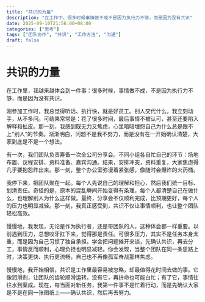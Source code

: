 ```yaml
---
title: "共识的力量"
description: "在工作中，很多时候事情做不成不是因为执行力不够，而是因为没有共识"
date: 2025-09-10T21:56:00+08:00
categories: ["思考"]
tags: ["团队协作", "共识", "工作方法", "沟通"]
draft: false
---
```


# 共识的力量

在工作里，我越来越体会到一件事：很多时候，事情做不成，不是因为执行力不够，而是因为没有共识。

刚参加工作时，我总觉得听话、执行快，就是好员工。别人交代什么，我立刻动手，从不多问。可结果常常是：花了很多时间，最后事情不被认可，甚至还要陷入解释和扯皮。那一刻，我感到既无力又焦虑，心里暗暗埋怨自己为什么总是跟不上"别人"的节奏。渐渐明白，问题不是我不努力，而是没有在一开始确认清楚，大家到底是不是一个想法。

有一次，我们团队负责筹备一次全公司分享会。不同小组各自忙自己的环节：场地布置、议程安排、资料准备、嘉宾沟通。结果，安排冲突，资料重复，大家焦虑得几乎要抱怨炸出来。那一刻，整个办公室弥漫着紧张感，像随时会爆炸的火药桶。

我停下来，把团队聚在一起。每个人先说自己的理解和担心，然后我们统一目标、划清责任。奇怪的是，原本的混乱瞬间开始变得有条理，每个人都清楚自己在做什么，也理解别人为什么这样做。最终，分享会不仅顺利完成，比预期更好，每个人的压力也明显减轻。那一刻，我真正感受到，共识不仅让事情顺利，也让整个团队轻松高效。

慢慢地，我发现，无论是作为执行者，还是带团队的人，这种体会都一样重要。以前遇到压力，总想咬牙扛下来，觉得那是责任。可很多压力，其实不是任务本身太重，而是因为自己习惯了独自承担。学会把问题摊开来谈，先确认共识，再去分工，事情反而顺利，心理负担也明显减轻。你会发现，当整个团队在同一条思路上时，决策更快、执行更流畅，自己也不再像孤军奋战那样焦虑。

慢慢地，我开始相信，共识是工作里最容易被忽略，却最值得花时间去做的事。它像润滑剂，让团队的齿轮顺滑运转。没有它，再拼命也可能白忙；有了它，事情往往水到渠成。现在，每当面对新任务，我第一件事不是忙着行动，而是先确认大家是不是在同一张图纸上——确认共识，然后再去努力。